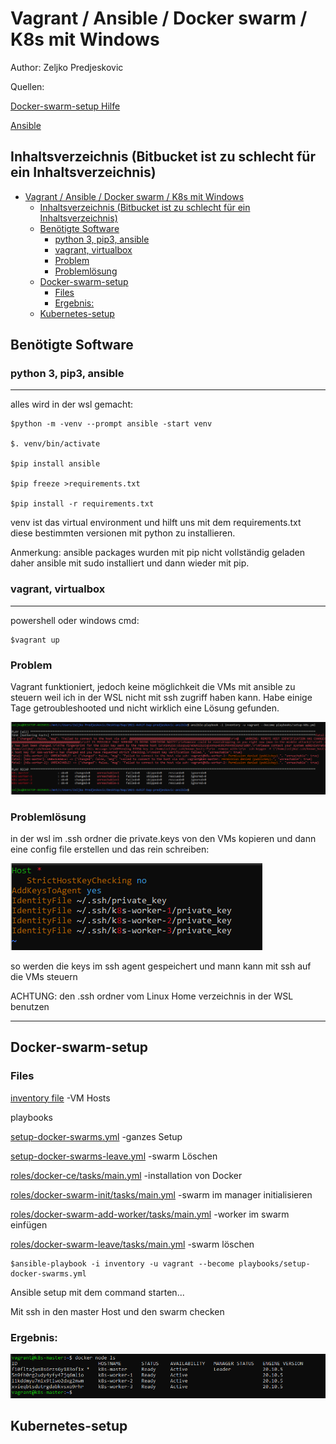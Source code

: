 # Vagrant / Ansible / Docker swarm / K8s mit Windows

Author: Zeljko Predjeskovic

Quellen:

[Docker-swarm-setup Hilfe](https://github.com/ruanbekker/ansible-docker-swarm)

[Ansible](https://www.ansible.com/)

## Inhaltsverzeichnis (Bitbucket ist zu schlecht für ein Inhaltsverzeichnis)

- [Vagrant / Ansible / Docker swarm / K8s mit Windows](#vagrant--ansible--docker-swarm--k8s-mit-windows)
  - [Inhaltsverzeichnis (Bitbucket ist zu schlecht für ein Inhaltsverzeichnis)](#inhaltsverzeichnis-bitbucket-ist-zu-schlecht-für-ein-inhaltsverzeichnis)
  - [Benötigte Software](#benötigte-software)
    - [python 3, pip3, ansible](#python-3-pip3-ansible)
    - [vagrant, virtualbox](#vagrant-virtualbox)
    - [Problem](#problem)
    - [Problemlösung](#problemlösung)
  - [Docker-swarm-setup](#docker-swarm-setup)
    - [Files](#files)
    - [Ergebnis:](#ergebnis)
  - [Kubernetes-setup](#kubernetes-setup)

## Benötigte Software

### python 3, pip3, ansible

---

alles wird in der wsl gemacht:

    $python -m -venv --prompt ansible -start venv

    $. venv/bin/activate

    $pip install ansible

    $pip freeze >requirements.txt

    $pip install -r requirements.txt

venv ist das virtual environment und hilft uns mit dem requirements.txt
diese bestimmten versionen mit python zu installieren.

Anmerkung: ansible packages wurden mit pip nicht vollständig geladen daher ansible mit sudo installiert und dann wieder mit pip.

### vagrant, virtualbox

---

powershell oder windows cmd:

    $vagrant up

### Problem

Vagrant funktioniert, jedoch keine möglichkeit die VMs mit ansible zu
steuern weil ich in der WSL nicht mit ssh zugriff haben kann. Habe einige Tage getroubleshooted und nicht wirklich eine Lösung gefunden.

![ssh problem](images/img1.PNG)

### Problemlösung

in der wsl im .ssh ordner die private.keys von den VMs kopieren und dann eine config file erstellen und das rein schreiben:

![](images/img3.PNG)

so werden die keys im ssh agent gespeichert und mann kann mit ssh auf die VMs steuern

ACHTUNG: den .ssh ordner vom Linux Home verzeichnis in der WSL benutzen

---

## Docker-swarm-setup

### Files

[inventory file](inventory) -VM Hosts

playbooks

[setup-docker-swarms.yml](playbooks/setup-docker-swarms.yml) -ganzes Setup

[setup-docker-swarms-leave.yml](playbooks/setup-docker-swarms.yml) -swarm Löschen

[roles/docker-ce/tasks/main.yml](playbooks/roles/docker-ce/tasks/main.yml) -installation von Docker

[roles/docker-swarm-init/tasks/main.yml](playbooks/roles/docker-swarm-init/tasks/main.yml) -swarm im manager initialisieren

[roles/docker-swarm-add-worker/tasks/main.yml](playbooks/roles/docker-swarm-add-worker/tasks/main.yml) -worker im swarm einfügen

[roles/docker-swarm-leave/tasks/main.yml](playbooks/roles/docker-swarm-leave/tasks/main.yml) -swarm löschen

    $ansible-playbook -i inventory -u vagrant --become playbooks/setup-docker-swarms.yml

Ansible setup mit dem command starten...

Mit ssh in den master Host und den swarm checken

### Ergebnis:

![](images/img5.PNG)

## Kubernetes-setup
